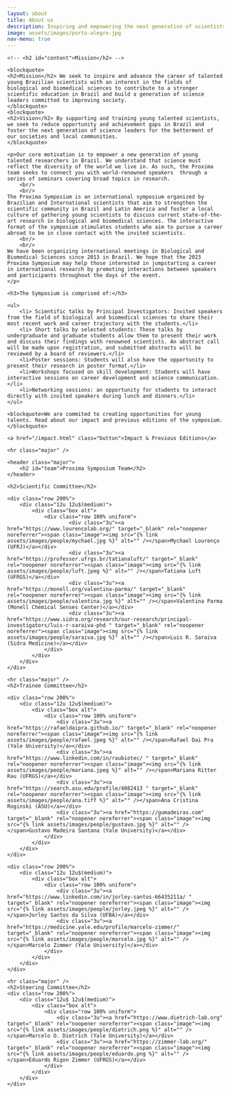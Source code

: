 ```yaml
---
layout: about
title: About us
description: Inspiring and empowering the next generation of scientists.
image: assets/images/porto-alegre.jpg
nav-menu: true
---
```


<!-- Main -->
<div id="main" class="alt">
<!-- One -->
<section id="one">
<div class="inner">
		<!-- <header class="major">
			<h1>About us</h1>
		</header> -->

<!-- Content -->
	<!-- <h2 id="content">Mission</h2> -->

	<blockquote>
	<h2>Mission</h2> We seek to inspire and advance the career of talented young Brazilian scientists with an interest in the fields of biological and biomedical sciences to contribute to a stronger scientific education in Brazil and build a generation of science leaders committed to improving society.
	</blockquote>
	<blockquote>
	<h2>Vision</h2> By supporting and training young talented scientists, we seek to reduce opportunity and achievement gaps in Brazil and foster the next generation of science leaders for the betterment of our societies and local communities.
	</blockquote>

	<p>Our core motivation is to empower a new generation of young talented researchers in Brazil. We understand that science must reflect the diversity of the world we live in. As such, the Proxima team seeks to connect you with world-renowned speakers  through a series of seminars covering broad topics in research.
		<br/>
		<br/>
	The Proxima Symposium is an international symposium organized by Brazilian and International scientists that aim to strengthen the scientific community in Brazil and Latin America and foster a local culture of gathering young scientists to discuss current state-of-the-art research in biological and biomedical sciences. The interactive format of the symposium stimulates students who aim to pursue a career abroad to be in close contact with the invited scientists.
		<br/>
		<br/>
	We have been organizing international meetings in Biological and Biomedical Sciences since 2013 in Brazil. We hope that the 2023 Proxima Symposium may help those interested in jumpstarting a career in international research by promoting interactions between speakers and participants throughout the days of the event.
	</p>
	
	<h3>The Symposium is comprised of:</h3>

	<ul>
		<li> Scientific talks by Principal Investigators: Invited speakers from the field of biological and biomedical sciences to share their most recent work and career trajectory with the students.</li>
		<li> Short talks by selected students: These talks by undergraduate and graduate students allow them to present their work and discuss their findings with renowned scientists. An abstract call will be made upon registration, and submitted abstracts will be reviewed by a board of reviewers.</li>
		<li>Poster sessions: Students will also have the opportunity to present their research in poster format.</li>
		<li>Workshops focused on skill development: Students will have interactive sessions on career development and science communication.</li>
		<li>Networking sessions: an opportunity for students to interact directly with invited speakers during lunch and dinners.</li>
	</ul>

	<blockquote>We are commited to creating opportunities for young talents. Read about our impact and previous editions of the symposium.</blockquote>
	
	<a href="/impact.html" class="button">Impact & Previous Editions</a>

	<hr class="major" />

	<header class="major">
		<h2 id="team">Proxima Symposium Team</h2>
	</header>

	<h2>Scientific Committee</h2>

	<div class="row 200%">
		<div class="12u 12u$(medium)">
			<div class="box alt">
				<div class="row 100% uniform">
						<div class="3u"><a href="https://www.lourencolab.org/" target="_blank" rel="noopener noreferrer"><span class="image"><img src="{% link assets/images/people/mychael.jpg %}" alt="" /></span>Mychael Lourenço (UFRJ)</a></div>
						<div class="3u"><a href="https://professor.ufrgs.br/tatianaluft/" target="_blank" rel="noopener noreferrer"><span class="image"><img src="{% link assets/images/people/luft.jpeg %}" alt="" /></span>Tatiana Luft (UFRGS)</a></div>
						<div class="3u"><a href="https://monell.org/valentina-parma/" target="_blank" rel="noopener noreferrer"><span class="image"><img src="{% link assets/images/people/valentina.jpg %}" alt="" /></span>Valentina Parma (Monell Chemical Senses Center)</a></div>
						<div class="3u"><a href="https://www.sidra.org/research/our-research/principal-investigators/luis-r-saraiva-phd " target="_blank" rel="noopener noreferrer"><span class="image"><img src="{% link assets/images/people/saraiva.jpg %}" alt="" /></span>Luis R. Saraiva (Sidra Medicine)</a></div>
				</div>
			</div>
		</div>
	</div>

	<hr class="major" />
	<h2>Trainee Committee</h2>

	<div class="row 200%">
		<div class="12u 12u$(medium)">
			<div class="box alt">
				<div class="row 100% uniform">
					<div class="3u"><a href="https://rafaeldaipra.github.io/" target="_blank" rel="noopener noreferrer"><span class="image"><img src="{% link assets/images/people/rafael.jpeg %}" alt="" /></span>Rafael Dai Pra (Yale University)</a></div>
					<div class="3u"><a href="https://www.linkedin.com/in/raubiotec/ " target="_blank" rel="noopener noreferrer"><span class="image"><img src="{% link assets/images/people/mariana.jpeg %}" alt="" /></span>Mariana Ritter Rau (UFRGS)</a></div>
					<div class="3u"><a href="https://search.asu.edu/profile/4082413 " target="_blank" rel="noopener noreferrer"><span class="image"><img src="{% link assets/images/people/ana.tiff %}" alt="" /></span>Ana Cristina Roginski (ASU)</a></div>
					<div class="3u"><a href="https://gumadeiras.com" target="_blank" rel="noopener noreferrer"><span class="image"><img src="{% link assets/images/people/gustavo.jpg %}" alt="" /></span>Gustavo Madeira Santana (Yale University)</a></div>
				</div>
			</div>
		</div>
	</div>

	<div class="row 200%">
		<div class="12u 12u$(medium)">
			<div class="box alt">
				<div class="row 100% uniform">
					<div class="3u"><a href="https://www.linkedin.com/in/jorley-santos-66435211a/ " target="_blank" rel="noopener noreferrer"><span class="image"><img src="{% link assets/images/people/jorley.jpeg %}" alt="" /></span>Jorley Santos da Silva (UFBA)</a></div>
					<div class="3u"><a href="https://medicine.yale.edu/profile/marcelo-zimmer/" target="_blank" rel="noopener noreferrer"><span class="image"><img src="{% link assets/images/people/marcelo.jpg %}" alt="" /></span>Marcelo Zimmer (Yale University)</a></div>
				</div>
			</div>
		</div>
	</div>

	<hr class="major" />
	<h2>Steering Committee</h2>
	<div class="row 200%">
		<div class="12u$ 12u$(medium)">
			<div class="box alt">
				<div class="row 100% uniform">
					<div class="3u"><a href="https://www.dietrich-lab.org" target="_blank" rel="noopener noreferrer"><span class="image"><img src="{% link assets/images/people/dietrich.png %}" alt="" /></span>Marcelo O. Dietrich (Yale University)</a></div>
					<div class="3u"><a href="https://zimmer-lab.org/" target="_blank" rel="noopener noreferrer"><span class="image"><img src="{% link assets/images/people/eduardo.png %}" alt="" /></span>Eduardo Rigon Zimmer (UFRGS)</a></div>
				</div>
			</div>
		</div>
	</div>


</div>
</section>

</div>
